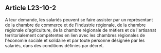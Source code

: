 Article L23-10-2
----
A leur demande, les salariés peuvent se faire assister par un représentant de la
chambre de commerce et de l'industrie régionale, de la chambre régionale
d'agriculture, de la chambre régionale de métiers et de l'artisanat
territorialement compétentes en lien avec les chambres régionales de l'économie
sociale et solidaire et par toute personne désignée par les salariés, dans des
conditions définies par décret.
